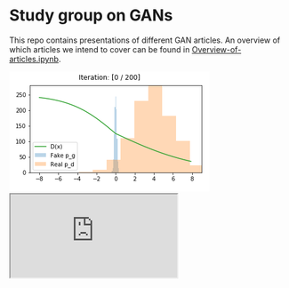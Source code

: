 # Study group on GANs

This repo contains presentations of different GAN articles. 
An overview of which articles we intend to cover can be 
found in [Overview-of-articles.ipynb](Overview-of-articles.ipynb).

<img src="gifs/n(0,1) to n(4,2)/gif.gif" />

<iframe src="https://www.google.dk"></iframe>
